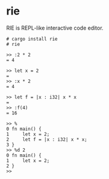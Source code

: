 # rie

RIE is REPL-like interactive code editor.
``` 
# cargo install rie
# rie

>> :2 * 2
= 4

>> let x = 2
= 
>> :x * 2
= 4

>> let f = |x : i32| x * x
= 
>> :f(4)
= 16

>> %
0 fn main() {
1     let x = 2;
2     let f = |x : i32| x * x;
3 }
>> %d 2
0 fn main() {
1     let x = 2;
2 }
>> 
```
